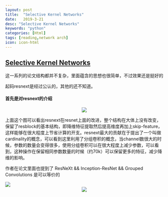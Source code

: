 ```yaml
---
layout: post
title:  "Selective Kernel Networks"
date:   2019-3-21
desc: "Selective Kernel Networks"
keywords: "python"
categories: [Html]
tags: [reading,network arch]
icon: icon-html
---
```


## [Selective Kernel Networks](https://arxiv.org/pdf/1903.06586.pdf)

这一系列的论文结构都并不复杂，里面蕴含的思想也很简单，不过效果还是挺好的

起码resnext是经过公认的，其他的还不知道。

#### 首先是对resnext的介绍

<center>
    <img src='../assets/img/paper-5-1.jpg' style="zoom:100%">
</center>

上面这个图可以看出resnext在resnet上面的改进，整个结构在大体上没有改变，保留了resblock的基本结构，即降维特征提取然后提高维度再加上skip-feature，这样能够在很大程度上节省计算的开支。resnext最大的贡献在于提出了一个叫做cardinality的概念，可以看到这里利用了分组卷积的概念，当channel数很大的时候，参数的数量会变得很多，使用分组卷积可以在很大程度上减少参数，可以看到，这种操作在保留相同参数数量的时候（约70k）可以保留更多的特征，减少降维的影响。

作者在论文里面也提到了 ResNeXt && Inception-ResNet && Grouped Convolutions 是可以等价的

<img src='../assets/img/paper-5-2.jpg' style="zoom:100%">



<center>
    <img src='../assets/img/paper-5-3.jpg' style="zoom:100%">
</center>

